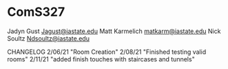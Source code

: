 # ComS327
Jadyn Gust Jagust@iastate.edu
Matt Karmelich matkarm@iastate.edu
Nick Soultz Ndsoultz@iastate.edu

CHANGELOG
2/06/21 "Room Creation"
2/08/21 "Finished testing valid rooms"
2/11/21 "added finish touches with staircases and tunnels"
